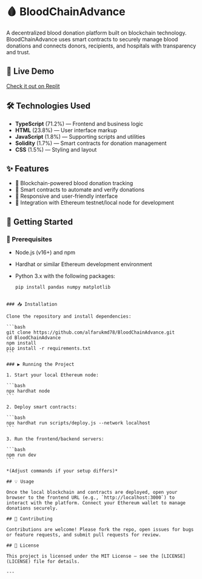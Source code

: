 # 🩸 BloodChainAdvance

A decentralized blood donation platform built on blockchain technology. BloodChainAdvance uses smart contracts to securely manage blood donations and connects donors, recipients, and hospitals with transparency and trust.

## 🚀 Live Demo

[Check it out on Replit](https://replit.com/@alfarukmd78/BloodChainAdvance)

## 🛠️ Technologies Used

- **TypeScript** (71.2%) — Frontend and business logic  
- **HTML** (23.8%) — User interface markup  
- **JavaScript** (1.8%) — Supporting scripts and utilities  
- **Solidity** (1.7%) — Smart contracts for donation management  
- **CSS** (1.5%) — Styling and layout  

## ✨ Features

- 🔗 Blockchain-powered blood donation tracking  
- 🤖 Smart contracts to automate and verify donations  
- 📱 Responsive and user-friendly interface  
- 🧪 Integration with Ethereum testnet/local node for development  

## 🏁 Getting Started

### 🔧 Prerequisites

- Node.js (v16+) and npm  
- Hardhat or similar Ethereum development environment  
- Python 3.x with the following packages:

  ```bash
  pip install pandas numpy matplotlib
````

### 📥 Installation

Clone the repository and install dependencies:

```bash
git clone https://github.com/alfarukmd78/BloodChainAdvance.git
cd BloodChainAdvance
npm install
pip install -r requirements.txt
```

### ▶️ Running the Project

1. Start your local Ethereum node:

```bash
npx hardhat node
```

2. Deploy smart contracts:

```bash
npx hardhat run scripts/deploy.js --network localhost
```

3. Run the frontend/backend servers:

```bash
npm run dev
```

*(Adjust commands if your setup differs)*

## 💡 Usage

Once the local blockchain and contracts are deployed, open your browser to the frontend URL (e.g., `http://localhost:3000`) to interact with the platform. Connect your Ethereum wallet to manage donations securely.

## 🤝 Contributing

Contributions are welcome! Please fork the repo, open issues for bugs or feature requests, and submit pull requests for review.

## 📄 License

This project is licensed under the MIT License — see the [LICENSE](LICENSE) file for details.

---
